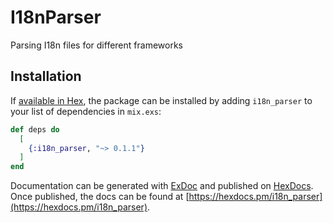 # I18nParser

Parsing I18n files for different frameworks

## Installation

If [available in Hex](https://hex.pm/docs/publish), the package can be installed
by adding `i18n_parser` to your list of dependencies in `mix.exs`:

```elixir
def deps do
  [
    {:i18n_parser, "~> 0.1.1"}
  ]
end
```

Documentation can be generated with [ExDoc](https://github.com/elixir-lang/ex_doc)
and published on [HexDocs](https://hexdocs.pm). Once published, the docs can
be found at [https://hexdocs.pm/i18n_parser](https://hexdocs.pm/i18n_parser).

